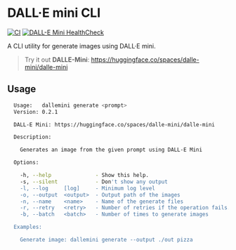 # DALL·E mini CLI

[![CI][ci_badge]][ci] [![DALL-E Mini HealthCheck][hcheck_badge]][hcheck]

[ci]: https://github.com/Neo-Ciber94/dallemini_cli/actions/workflows/ci.yml
[ci_badge]: https://github.com/Neo-Ciber94/dallemini_cli/actions/workflows/ci.yml/badge.svg
[hcheck]: https://github.com/Neo-Ciber94/dallemini_cli/actions/workflows/healthcheck.yml
[hcheck_badge]: https://github.com/Neo-Ciber94/dallemini_cli/actions/workflows/healthcheck.yml/badge.svg

A CLI utility for generate images using DALL·E mini.

>Try it out **DALLE-Mini**: https://huggingface.co/spaces/dalle-mini/dalle-mini

## Usage

```bash
  Usage:   dallemini generate <prompt>
  Version: 0.2.1

  DALL-E Mini: https://huggingface.co/spaces/dalle-mini/dalle-mini

  Description:

    Generates an image from the given prompt using DALL-E Mini    

  Options:

    -h, --help              - Show this help.
    -s, --silent            - Don't show any output
    -l, --log     [log]     - Minimum log level                          (Default: "debug", Values: "debug", "info", "warn", "error")
    -o, --output  <output>  - Output path of the images
    -n, --name    <name>    - Name of the generate files
    -r, --retry   <retry>   - Number of retries if the operation fails.  (Default: 3)
    -b, --batch   <batch>   - Number of times to generate images         (Default: 1)

  Examples:

    Generate image: dallemini generate --output ./out pizza
```
